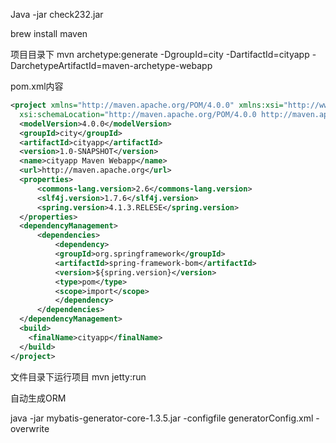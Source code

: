 Java -jar check232.jar

brew install maven

项目目录下 mvn archetype:generate -DgroupId=city -DartifactId=cityapp -DarchetypeArtifactId=maven-archetype-webapp

pom.xml内容

```xml
<project xmlns="http://maven.apache.org/POM/4.0.0" xmlns:xsi="http://www.w3.org/2001/XMLSchema-instance"
  xsi:schemaLocation="http://maven.apache.org/POM/4.0.0 http://maven.apache.org/maven-v4_0_0.xsd">
  <modelVersion>4.0.0</modelVersion>
  <groupId>city</groupId>
  <artifactId>cityapp</artifactId>
  <version>1.0-SNAPSHOT</version>
  <name>cityapp Maven Webapp</name>
  <url>http://maven.apache.org</url>
  <properties>
	  <commons-lang.version>2.6</commons-lang.version>
	  <slf4j.version>1.7.6</slf4j.version>
	  <spring.version>4.1.3.RELESE</spring.version>
  </properties>
  <dependencyManagement>
	  <dependencies>
		  <dependency>
		  <groupId>org.springframework</groupId>
		  <artifactId>spring-framework-bom</artifactId>
		  <version>${spring.version}</version>
		  <type>pom</type>
		  <scope>import</scope>
		  </dependency>
	  </dependencies>
  </dependencyManagement>
  <build>
    <finalName>cityapp</finalName>
  </build>
</project>

```





文件目录下运行项目 mvn jetty:run





自动生成ORM

java -jar mybatis-generator-core-1.3.5.jar -configfile generatorConfig.xml -overwrite
